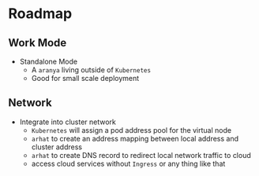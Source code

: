 # Roadmap

## Work Mode

- Standalone Mode
  - A `aranya` living outside of `Kubernetes`
  - Good for small scale deployment

## Network

- Integrate into cluster network
  - `Kubernetes` will assign a pod address pool for the virtual node
  - `arhat` to create an address mapping between local address and cluster address
  - `arhat` to create DNS record to redirect local network traffic to cloud
  - access cloud services without `Ingress` or any thing like that
